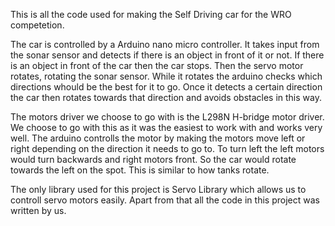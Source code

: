 This is all the code used for making the Self Driving car for the WRO competetion.

The car is controlled by a Arduino nano micro controller. It takes input from the sonar sensor and detects if there is an object in front of it or not. If there is an object in front of the car
then the car stops. Then the servo motor rotates, rotating the sonar sensor. While it rotates the arduino checks which directions whould be the best for it to go. Once it detects a certain direction
the car then rotates towards that direction and avoids obstacles in this way.

The motors driver we choose to go with is the L298N H-bridge motor driver. We choose to go with this as it was the easiest to work with and works very well. The arduino controlls the motor by
making the motors move left or right depending on the direction it needs to go to. To turn left the left motors would turn backwards and right motors front. So the car would rotate towards the left
on the spot. This is similar to how tanks rotate.

The only library used for this project is Servo Library which allows us to controll servo motors easily. Apart from that all the code in this project was written by us.